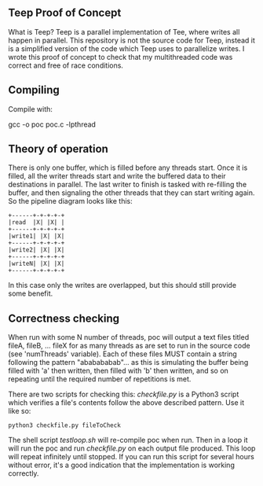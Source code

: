 Teep Proof of Concept
---------------------

What is Teep? Teep is a parallel implementation of Tee, where writes all happen in parallel. This repository is not the source code for Teep, instead it is a simplified version of the code which Teep uses to parallelize writes. I wrote this proof of concept to check that my multithreaded code was correct and free of race conditions.

Compiling
---------

Compile with:

gcc -o poc poc.c -lpthread

Theory of operation
-------------------

There is only one buffer, which is filled before any threads start. Once it is filled, all the writer threads start and write the buffered data to their destinations in parallel. The last writer to finish is tasked with re-filling the buffer, and then signaling the other threads that they can start writing again. So the pipeline diagram looks like this:
```
+------+-+-+-+-+
|read  |X| |X| |
+------+-+-+-+-+
|write1| |X| |X|
+------+-+-+-+-+
|write2| |X| |X|
+------+-+-+-+-+
|writeN| |X| |X|
+------+-+-+-+-+
```
In this case only the writes are overlapped, but this should still provide some benefit.

Correctness checking
--------------------

When run with some N number of threads, poc will output a text files titled fileA, fileB, ... fileX for as many threads as are set to run in the source code (see 'numThreads' variable). Each of these files MUST contain a string following the pattern "ababababab"... as this is simulating the buffer being filled with 'a' then written, then filled with 'b' then written, and so on repeating until the required number of repetitions is met.

There are two scripts for checking this: *checkfile.py* is a Python3 script which verifies a file's contents follow the above described pattern. Use it like so:

```python3 checkfile.py fileToCheck```

The shell script *testloop.sh* will re-compile poc when run. Then in a loop it will run the poc and run *checkfile.py* on each output file produced. This loop will repeat infinitely until stopped. If you can run this script for several hours without error, it's a good indication that the implementation is working correctly.



